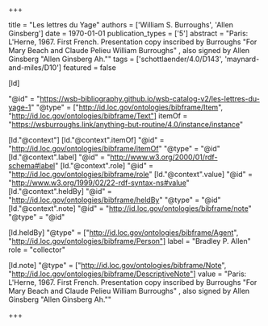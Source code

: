 +++

title = "Les lettres du Yage"
authors = ['William S. Burroughs', 'Allen Ginsberg']
date = 1970-01-01
publication_types = ['5']
abstract = "Paris: L'Herne, 1967. First French. Presentation copy  inscribed by Burroughs \"For Mary Beach and Claude Pelieu William Burroughs\" , also signed by Allen Ginsberg \"Allen Ginsberg Ah.\""
tags = ['schottlaender/4.0/D143', 'maynard-and-miles/D10']
featured = false

[ld]

"@id" = "https://wsb-bibliography.github.io/wsb-catalog-v2/les-lettres-du-yage-1"
"@type" = ["http://id.loc.gov/ontologies/bibframe/Item", "http://id.loc.gov/ontologies/bibframe/Text"]
itemOf = "https://wsburroughs.link/anything-but-routine/4.0/instance/instance"

[ld."@context"]
    [ld."@context".itemOf]
    "@id" = "http://id.loc.gov/ontologies/bibframe/itemOf"
    "@type" = "@id"
    [ld."@context".label]
    "@id" = "http://www.w3.org/2000/01/rdf-schema#label"
    [ld."@context".role]
    "@id" = "http://id.loc.gov/ontologies/bibframe/role"
    [ld."@context".value]
    "@id" = "http://www.w3.org/1999/02/22-rdf-syntax-ns#value"
    [ld."@context".heldBy]
    "@id" = "http://id.loc.gov/ontologies/bibframe/heldBy"
    "@type" = "@id"
    [ld."@context".note]
    "@id" = "http://id.loc.gov/ontologies/bibframe/note"
    "@type" = "@id"

[ld.heldBy]
"@type" = ["http://id.loc.gov/ontologies/bibframe/Agent", "http://id.loc.gov/ontologies/bibframe/Person"]
label = "Bradley P. Allen"
role = "collector"

[ld.note]
"@type" = ["http://id.loc.gov/ontologies/bibframe/Note", "http://id.loc.gov/ontologies/bibframe/DescriptiveNote"]
value = "Paris: L'Herne, 1967. First French. Presentation copy  inscribed by Burroughs \"For Mary Beach and Claude Pelieu William Burroughs\" , also signed by Allen Ginsberg \"Allen Ginsberg Ah.\""

+++
